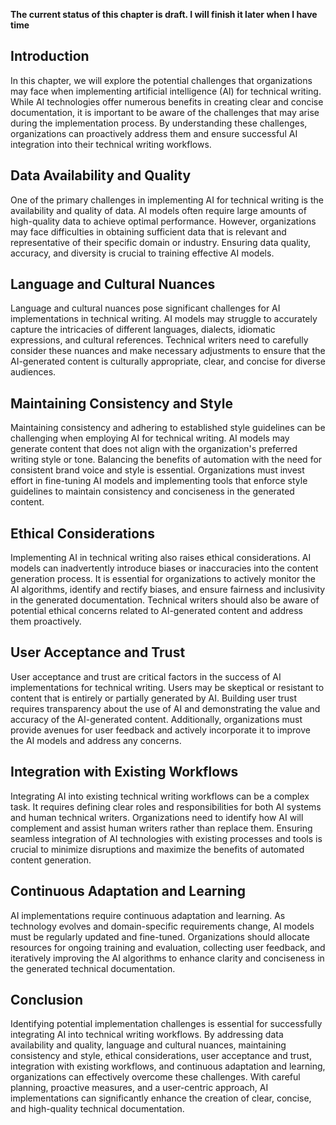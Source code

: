 **The current status of this chapter is draft. I will finish it later when I have time**

Introduction
------------

In this chapter, we will explore the potential challenges that organizations may face when implementing artificial intelligence (AI) for technical writing. While AI technologies offer numerous benefits in creating clear and concise documentation, it is important to be aware of the challenges that may arise during the implementation process. By understanding these challenges, organizations can proactively address them and ensure successful AI integration into their technical writing workflows.

Data Availability and Quality
-----------------------------

One of the primary challenges in implementing AI for technical writing is the availability and quality of data. AI models often require large amounts of high-quality data to achieve optimal performance. However, organizations may face difficulties in obtaining sufficient data that is relevant and representative of their specific domain or industry. Ensuring data quality, accuracy, and diversity is crucial to training effective AI models.

Language and Cultural Nuances
-----------------------------

Language and cultural nuances pose significant challenges for AI implementations in technical writing. AI models may struggle to accurately capture the intricacies of different languages, dialects, idiomatic expressions, and cultural references. Technical writers need to carefully consider these nuances and make necessary adjustments to ensure that the AI-generated content is culturally appropriate, clear, and concise for diverse audiences.

Maintaining Consistency and Style
---------------------------------

Maintaining consistency and adhering to established style guidelines can be challenging when employing AI for technical writing. AI models may generate content that does not align with the organization's preferred writing style or tone. Balancing the benefits of automation with the need for consistent brand voice and style is essential. Organizations must invest effort in fine-tuning AI models and implementing tools that enforce style guidelines to maintain consistency and conciseness in the generated content.

Ethical Considerations
----------------------

Implementing AI in technical writing also raises ethical considerations. AI models can inadvertently introduce biases or inaccuracies into the content generation process. It is essential for organizations to actively monitor the AI algorithms, identify and rectify biases, and ensure fairness and inclusivity in the generated documentation. Technical writers should also be aware of potential ethical concerns related to AI-generated content and address them proactively.

User Acceptance and Trust
-------------------------

User acceptance and trust are critical factors in the success of AI implementations for technical writing. Users may be skeptical or resistant to content that is entirely or partially generated by AI. Building user trust requires transparency about the use of AI and demonstrating the value and accuracy of the AI-generated content. Additionally, organizations must provide avenues for user feedback and actively incorporate it to improve the AI models and address any concerns.

Integration with Existing Workflows
-----------------------------------

Integrating AI into existing technical writing workflows can be a complex task. It requires defining clear roles and responsibilities for both AI systems and human technical writers. Organizations need to identify how AI will complement and assist human writers rather than replace them. Ensuring seamless integration of AI technologies with existing processes and tools is crucial to minimize disruptions and maximize the benefits of automated content generation.

Continuous Adaptation and Learning
----------------------------------

AI implementations require continuous adaptation and learning. As technology evolves and domain-specific requirements change, AI models must be regularly updated and fine-tuned. Organizations should allocate resources for ongoing training and evaluation, collecting user feedback, and iteratively improving the AI algorithms to enhance clarity and conciseness in the generated technical documentation.

Conclusion
----------

Identifying potential implementation challenges is essential for successfully integrating AI into technical writing workflows. By addressing data availability and quality, language and cultural nuances, maintaining consistency and style, ethical considerations, user acceptance and trust, integration with existing workflows, and continuous adaptation and learning, organizations can effectively overcome these challenges. With careful planning, proactive measures, and a user-centric approach, AI implementations can significantly enhance the creation of clear, concise, and high-quality technical documentation.
